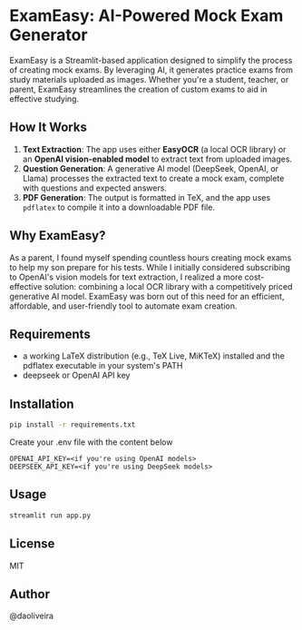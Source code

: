 # ExamEasy: AI-Powered Mock Exam Generator

ExamEasy is a Streamlit-based application designed to simplify the process of creating mock exams. By leveraging AI, it 
generates practice exams from study materials uploaded as images. Whether you're a student, teacher, or parent, ExamEasy 
streamlines the creation of custom exams to aid in effective studying.

## How It Works

1. **Text Extraction**: The app uses either **EasyOCR** (a local OCR library) or an **OpenAI vision-enabled model** to 
extract text from uploaded images.
2. **Question Generation**: A generative AI model (DeepSeek, OpenAI, or Llama) processes the extracted text to create a 
mock exam, complete with questions and expected answers.
3. **PDF Generation**: The output is formatted in TeX, and the app uses `pdflatex` to compile it into a downloadable 
PDF file.

## Why ExamEasy?

As a parent, I found myself spending countless hours creating mock exams to help my son prepare for his tests. While I 
initially considered subscribing to OpenAI's vision models for text extraction, I realized a more cost-effective 
solution: combining a local OCR library with a competitively priced generative AI model. ExamEasy was born out of this 
need for an efficient, affordable, and user-friendly tool to automate exam creation.

## Requirements

- a working LaTeX distribution (e.g., TeX Live, MiKTeX) installed and the pdflatex executable in your system's PATH
- deepseek or OpenAI API key

## Installation

```bash
pip install -r requirements.txt
```

Create your .env file with the content below

```text
OPENAI_API_KEY=<if you're using OpenAI models>
DEEPSEEK_API_KEY=<if you're using DeepSeek models>
```

## Usage

```bash
streamlit run app.py
```

## License

MIT

## Author

@daoliveira


